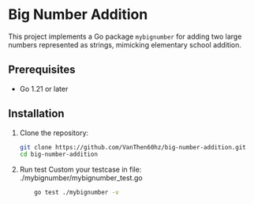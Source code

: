 # Big Number Addition

This project implements a Go package `mybignumber` for adding two large numbers represented as strings, mimicking elementary school addition.

## Prerequisites

-   Go 1.21 or later

## Installation

1. Clone the repository:

    ```bash
    git clone https://github.com/VanThen60hz/big-number-addition.git
    cd big-number-addition
    ```

2. Run test
   Custom your testcase in file: ./mybignumber/mybignumber_test.go

    ```bash
        go test ./mybignumber -v
    ```
